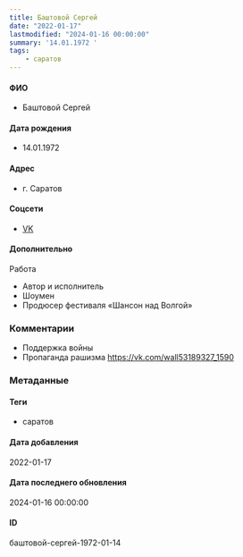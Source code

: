 ```yaml
---
title: Баштовой Сергей
date: "2022-01-17"
lastmodified: "2024-01-16 00:00:00"
summary: '14.01.1972 '
tags: 
    - саратов
---
```

<!--# pp1-->
<!--## Фигурант-->
<!--### Личные данные-->
#### ФИО
- Баштовой Сергей
#### Дата рождения
- 14.01.1972
#### Адрес
- г. Саратов
#### Соцсети
- [VK](https://vk.com/sergey_bashtovoy)
#### Дополнительно
Работа
- Автор и исполнитель
- Шоумен
- Продюсер фестиваля «Шансон над Волгой»
### Комментарии
- Поддержка войны
- Пропаганда рашизма
https://vk.com/wall53189327_1590
### Метаданные
#### Теги
- саратов
#### Дата добавления
2022-01-17
#### Дата последнего обновления
2024-01-16 00:00:00
#### ID
баштовой-сергей-1972-01-14
<!--## END;-->
